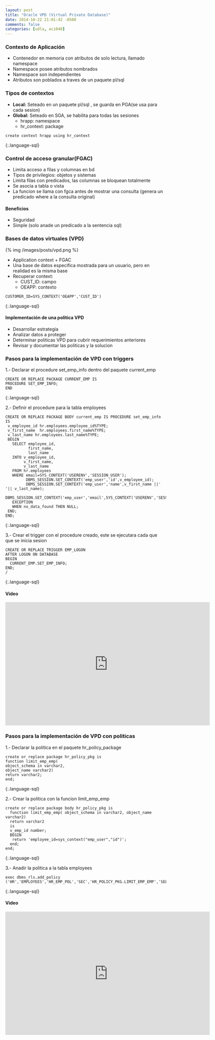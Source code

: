 ```yaml
---
layout: post
title: "Oracle VPD (Virtual Private Database)"
date: 2014-10-22 21:01:42 -0500
comments: false
categories: [udla, aci040]
---
```


### Contexto de Aplicación
- Contenedor en memoria con atributos de solo lectura, llamado namespace
- Namespace posee atributos nombrados
- Namespace son independientes
- Atributos son poblados a traves de un paquete pl/sql

### Tipos de contextos
- **Local:** Seteado en un paquete pl/sql , se guarda en PGA(se usa para
  cada sesion)
- **Global:** Seteado en SGA, se habilita para todas las sesiones
  * hrapp: namespace
  * hr_context: package

~~~~
create context hrapp using hr_context
~~~~
{:.language-sql}

<!--more-->

### Control de acceso granular(FGAC)
- Limita acceso a filas y columnas en bd
- Tipos de privilegios: objetos y sistemas
- Limita filas con predicados, las columnas se bloquean totalmente
- Se asocia a tabla o vista
- La funcion se llama con fgca antes de mostrar una consulta (genera un
  predicado where a la consulta original)

#### Beneficios
- Seguridad
- Simple (solo anade un predicado a la sentencia sql)

### Bases de datos virtuales (VPD)

{% img /images/posts/vpd.png %}

- Application context + FGAC
- Una base de datos especifica mostrada para un usuario, pero en
  realidad es la misma base
- Recuperar context:
  * CUST_ID: campo
  * OEAPP: contexto

~~~~
CUSTOMER_ID=SYS_CONTEXT('OEAPP','CUST_ID')
~~~~
{:.language-sql}

#### Implementación de una politica VPD
- Desarrollar estrategia
- Analizar datos a proteger
- Determinar politicas VPD para cubrir requerimientos anteriores
- Revisar y documentar las politicas y la solucion

### Pasos para la implementación de VPD con triggers
1.- Declarar el procedure set_emp_info dentro del paquete current_emp

    CREATE OR REPLACE PACKAGE CURRENT_EMP IS
    PROCEDURE SET_EMP_INFO;
    END
{:.language-sql}

2.- Definir el procedure para la tabla employees

    CREATE OR REPLACE PACKAGE BODY current_emp IS PROCEDURE set_emp_info IS
     v_employee_id hr.employees.employee_id%TYPE;
     v_first_name  hr.employees.first_name%TYPE;
     v_last_name hr.employees.last_name%TYPE;
     BEGIN
       SELECT employee_id,
              first_name,
              last_name
       INTO v_employee_id,
            v_first_name,
            v_last_name
       FROM hr.employees
       WHERE email=SYS_CONTEXT('USERENV','SESSION_USER');
             DBMS_SESSION.SET_CONTEXT('emp_user','id',v_employee_id);
             DBMS_SESSION.SET_CONTEXT('emp_user','name',v_first_name ||' '|| v_last_name);
             DBMS_SESSION.SET_CONTEXT('emp_user','email',SYS_CONTEXT('USERENV','SESSION_USER'));
       EXCEPTION
       WHEN no_data_found THEN NULL;
     END;
    END;
{:.language-sql}

3.- Crear el trigger con el procedure creado, este se ejecutara cada que
que se inicia sesion

    CREATE OR REPLACE TRIGGER EMP_LOGON
    AFTER LOGON ON DATABASE
    BEGIN
      CURRENT_EMP.SET_EMP_INFO;
    END;
    /
{:.language-sql}

#### Video

<iframe class="youtube-player" type="text/html" width="640" height="385"
src="https://www.youtube.com/embed/CFNbfWktEKc" allowfullscreen
frameborder="0">
</iframe>

### Pasos para la implementación de VPD con politicas

1.- Declarar la politica en el paquete hr_policy_package

    create or replace package hr_policy_pkg is
    function limit_emp_emp(
    object_schema in varchar2,
    object_name varchar2)
    return varchar2;
    end;
{:.language-sql}

2.- Crear la politica con la funcion limit_emp_emp

    create or replace package body hr_policy_pkg is
      function limit_emp_emp( object_schema in varchar2, object_name varchar2)
      return varchar2
      is
      v_emp_id number;
      BEGIN
       return 'employee_id=sys_context("emp_user","id")';
      end;
    end;
{:.language-sql}

3.- Anadir la politica a la tabla employees

    exec dbms_rls.add_policy
    ('HR','EMPLOYEES','HR_EMP_POL','SEC','HR_POLICY_PKG.LIMIT_EMP_EMP','SELECT');
{:.language-sql}

#### Video

<iframe class="youtube-player" type="text/html" width="640" height="385"
src="https://www.youtube.com/embed/mmws2ZdHkuA" allowfullscreen
frameborder="0">
</iframe>
